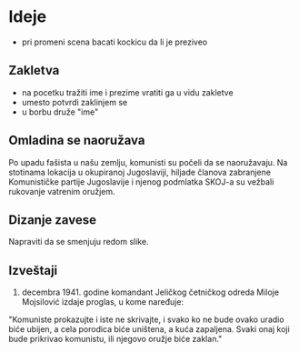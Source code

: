 # Ideje

- pri promeni scena bacati kockicu da li je preziveo

## Zakletva

- na pocetku tražiti ime i prezime vratiti ga u vidu zakletve
- umesto potvrdi zaklinjem se
- u borbu druže "ime"

## Omladina se naoružava

Po upadu fašista u našu zemlju, komunisti su počeli da se naoružavaju. Na stotinama lokacija u okupiranoj Jugoslaviji, hiljade članova zabranjene Komunističke partije Jugoslavije i njenog podmlatka SKOJ-a su vežbali rukovanje vatrenim oružjem.

## Dizanje zavese

Napraviti da se smenjuju redom slike.

## Izveštaji

1. decembra 1941. godine komandant Jeličkog četničkog odreda Miloje Mojsilović izdaje proglas, u kome naređuje:

"Komuniste prokazujte i iste ne skrivajte, i svako ko ne bude ovako uradio biće ubijen, a cela porodica biće uništena, a kuća zapaljena. Svaki onaj koji bude prikrivao komunistu, ili njegovo oružje biće zaklan."
